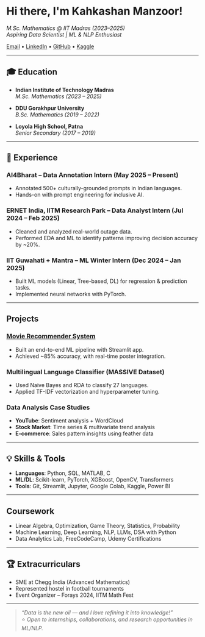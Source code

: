 #  Hi there, I'm Kahkashan Manzoor!  

 *M.Sc. Mathematics @ IIT Madras  (2023–2025)*  
 *Aspiring Data Scientist | ML & NLP Enthusiast*
 
 [Email](mailto:kahkashanmanzoor06@gmail.com) • [LinkedIn](https://www.linkedin.com/in/kahkashan-manzoor-663384287/) • [GitHub](https://github.com/Kahkashan2708) • [Kaggle](https://www.kaggle.com/kahkashanmanzoor)

---

## 🎓 Education

-  **Indian Institute of Technology Madras**  
  *M.Sc. Mathematics (2023 – 2025)*  

-  **DDU Gorakhpur University**  
  *B.Sc. Mathematics (2019 – 2022)*  

-  **Loyola High School, Patna**  
  *Senior Secondary (2017 – 2019)*

---

## 💼 Experience

###  AI4Bharat – Data Annotation Intern (May 2025 – Present)
- Annotated 500+ culturally-grounded prompts in Indian languages.
- Hands-on with prompt engineering for inclusive AI.

###  ERNET India, IITM Research Park – Data Analyst Intern (Jul 2024 – Feb 2025)
- Cleaned and analyzed real-world outage data.
- Performed EDA and ML to identify patterns improving decision accuracy by ~20%.

###  IIT Guwahati + Mantra – ML Winter Intern (Dec 2024 – Jan 2025)
- Built ML models (Linear, Tree-based, DL) for regression & prediction tasks.
- Implemented neural networks with PyTorch.

---

##  Projects

###  [Movie Recommender System](https://github.com/Kahkashan2708/Movie_Recommeder_System)
- Built an end-to-end ML pipeline with Streamlit app.
- Achieved ~85% accuracy, with real-time poster integration.

###  Multilingual Language Classifier (MASSIVE Dataset)
- Used Naive Bayes and RDA to classify 27 languages.
- Applied TF-IDF vectorization and hyperparameter tuning.

###  Data Analysis Case Studies
- **YouTube**: Sentiment analysis + WordCloud  
- **Stock Market**: Time series & multivariate trend analysis  
- **E-commerce**: Sales pattern insights using feather data  

---

## 💡 Skills & Tools

-  **Languages**: Python, SQL, MATLAB, C  
-  **ML/DL**: Scikit-learn, PyTorch, XGBoost, OpenCV, Transformers  
-  **Tools**: Git, Streamlit, Jupyter, Google Colab, Kaggle, Power BI  

---

##  Coursework

- Linear Algebra, Optimization, Game Theory, Statistics, Probability  
- Machine Learning, Deep Learning, NLP, LLMs, DSA with Python  
- Data Analytics Lab, FreeCodeCamp, Udemy Certifications  

---

## 🏆 Extracurriculars

-  SME at Chegg India (Advanced Mathematics)  
-  Represented hostel in football tournaments  
-  Event Organizer – Forays 2024, IITM Math Fest  

---

> *“Data is the new oil — and I love refining it into knowledge!”*  
⭐ *Open to internships, collaborations, and research opportunities in ML/NLP.*

